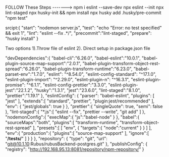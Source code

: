 FOLLOW These Steps ------->
npm i eslint --save-dev
npx eslint --init
npx lint-staged
npx husky-init && npm install
npx husky add .husky/pre-commit "npm test"

srcipt:{
    "start": "nodemon server.js",
    "test": "echo \"Error: no test specified\" && exit 1",
    "lint": "eslint --fix .*/",
    "precommit":"lint-staged",
    "prepare": "husky install"
    }

Two options 1).Throw file of eslint 2). Direct setup in package.json file

"devDependencies":{
    "babel-cli":"6.26.0",
    "babel-eslint":"10.0.1",
    "babel-plugin-source-map-support":"2.0.1",
    "babel-plugin-transform-object-rest-spread":"6.26.0",
    "babel-plugin-transform-runtime":"6.23.0",
    "babel-parset-env":"1.7.0",
    "eslint": "^8.54.0",
    "eslint-config-standard": "^17.1.0",
    "eslint-plugin-import": "^2.29.0",
    "eslint-plugin-n": "^16.3.1",
    "eslint-plugin-promise": "^6.1.1",
    "eslint-config-prettier":"3.3.0",
    "eslint-plugin-jest":"22.1.2",
    "husky":"1.3.1",
    "jest":"23.6.0",
    "lint-staged":"8.1.0",
    "prettier":"1.19.1"
  },
  "eslintConfig": {
    "parser": "babel-eslint",
    "plugins": [
      "jest"
    ],
    "extends":[
      "standard",
      "prettier",
      "plugin:jest/recommended"
    ],
    "env": {
      "jest/globals": true
    }
  },
  "prettier":{
    "singleQuote": true,
    "semi": false
  },
  "lint-staged":{
    "*.js":[
      "eslint --fix",
      "prettier --write",
      "git add"
    ]
  },
  "nodemonConfig":{
    "execMap":{
      "js":"babel-node"
    }
  },
  "babel":{
    "sourceMaps":"both",
    "plugins":[
      "transform-runtime",
      "transform-object-rest-spread"
    ],
    "presets":[
      [
        "env",
        {
          "targets":{
            "node":"current"
          }
        }
      ]
    ],
    "env":{
      "production":{
        "plugins":[
          "source-map-support"
        ],
        "ignore":[
          "**/__tests__/**"
        ]
      }
    }
  },
  "repository": {
    "type": "git",
    "url": "git@10.1.10:Rubus/rubusBackend-postgres.git"
  },
  "publishConfig": {
    "registry": "http://192.168.95.13:8081/repository/npm-repository/"
  }
